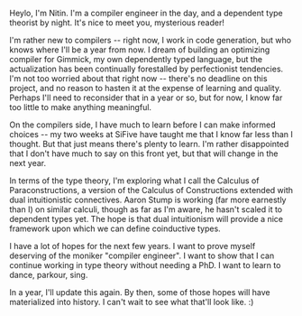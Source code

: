 Heylo, I'm Nitin. I'm a compiler engineer in the day, and a dependent type theorist by night.
It's nice to meet you, mysterious reader!

I'm rather new to compilers -- right now, I work in code generation, but who knows where I'll
be a year from now. I dream of building an optimizing compiler for Gimmick, my own dependently
typed language, but the actualization has been continually forestalled by perfectionist tendencies.
I'm not too worried about that right now -- there's no deadline on this project, and no reason
to hasten it at the expense of learning and quality. Perhaps I'll need to reconsider that in
a year or so, but for now, I know far too little to make anything meaningful.

On the compilers side, I have much to learn before I can make informed choices -- my two weeks
at SiFive have taught me that I know far less than I thought. But that just means there's 
plenty to learn. I'm rather disappointed that I don't have much to say on this front yet,
but that will change in the next year.

In terms of the type theory, I'm exploring what I call the Calculus of Paraconstructions,
a version of the Calculus of Constructions extended with dual intuitionistic connectives.
Aaron Stump is working (far more earnestly than I) on similar calculi, though as far as I'm 
aware, he hasn't scaled it to dependent types yet. The hope is that dual intuitionism will 
provide a nice framework upon which we can define coinductive types.

I have a lot of hopes for the next few years. I want to prove myself deserving of the moniker
"compiler engineer". I want to show that I can continue working in type theory without
needing a PhD. I want to learn to dance, parkour, sing. 

In a year, I'll update this again. By then, some of those hopes will have materialized 
into history. I can't wait to see what that'll look like. :)
